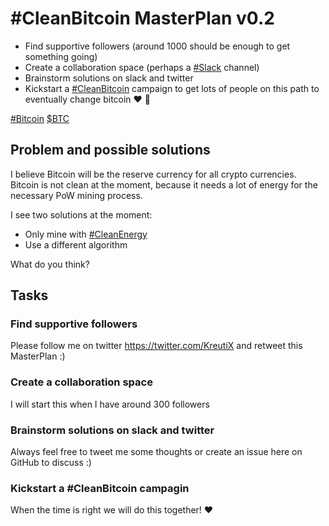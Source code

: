 # #CleanBitcoin MasterPlan v0.2

- Find supportive followers (around 1000 should be enough to get something going)
- Create a collaboration space (perhaps a [#Slack](https://twitter.com/hashtag/Slack) channel)
- Brainstorm solutions on slack and twitter
- Kickstart a [#CleanBitcoin](https://twitter.com/hashtag/CleanBitcoin) campaign to get lots of people on this path to eventually change bitcoin ❤️ 🚀

[#Bitcoin](https://twitter.com/hashtag/Bitcoin) [$BTC](https://twitter.com/search?q=%24BTC)

## Problem and possible solutions

I believe Bitcoin will be the reserve currency for all crypto currencies. Bitcoin is not clean at the moment, because it needs a lot of energy for the necessary PoW mining process. 

I see two solutions at the moment:

- Only mine with [#CleanEnergy](https://twitter.com/hashtag/CleanEnergy)
- Use a different algorithm

What do you think?

## Tasks

### Find supportive followers

Please follow me on twitter https://twitter.com/KreutiX and retweet this MasterPlan :)

### Create a collaboration space

I will start this when I have around 300 followers

### Brainstorm solutions on slack and twitter

Always feel free to tweet me some thoughts or create an issue here on GitHub to discuss :)

### Kickstart a #CleanBitcoin campagin

When the time is right we will do this together! ❤️
